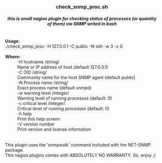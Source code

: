 <H3 align=center>check_snmp_proc.sh</H3>
<H5 align=center>this is small nagios plugin for checking status of processes (or quantity of them) via SNMP writed in bash </H5>
<br align=left><b>Usage:</b>
<br align=left>./check_snmp_proc -H 127.0.0.1 -C public -N ssh -w 3 -c 0
<br>
<br><b>Where:</b>
<dd>  -H hostname /string/
<br>    Name or IP address of host (default 127.0.0.1)
<br>  -C OID /string/
<br>     Community name for the host SNMP agent (default public)
<br>  -N Process name /string/
<br>     Exact process name (default snmpd)
<br>  -w warning level /integer/
<br>     Warning level of running processes (default: 0)
<br>  -c critical level /integer/
<br>     Critical level of running processes (default: 0)
<br>  -h help
<br>     Print this help screen
<br>  -V version number
<br>     Print version and license information </dd>
<br>
<br>  This plugin uses the 'snmpwalk' command included with the NET-SNMP package.
<br>  This nagios plugins comes with ABSOLUTELY NO WARRANTY. So, enjoy ;)
